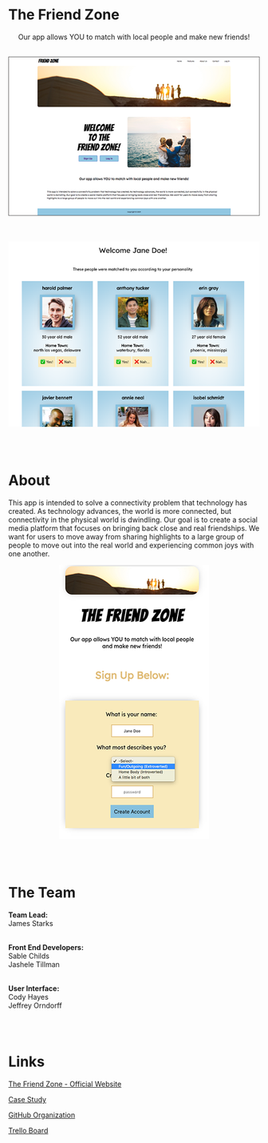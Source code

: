 # The Friend Zone

<center>
Our app allows YOU to match with local people and make new friends! <br /><br />


<a href="https://friendfinderui.netlify.com/" target=_blank><img src="images/webscreenshot" alt=""></a>

<br />

<br />


<img src="images/people.png" alt="">
</center>


<br /><br />

# About


This app is intended to solve a connectivity problem that technology has created. As technology advances, the world is more connected, but connectivity in the physical world is dwindling. Our goal is to create a social media platform that focuses on bringing back close and real friendships. We want for users to move away from sharing highlights to a large group of people to move out into the real world and experiencing common joys with one another.


<center>
<img src="images/app.png" alt="">
</center>

<br /><br />


# The Team

**Team Lead:** <br />
James Starks
<br /><br />


**Front End Developers:**<br />
Sable Childs<br />
Jashele Tillman
<br /><br />

**User Interface:**<br />
Cody Hayes<br />
Jeffrey Orndorff

<br /><br />


# Links


<a href="https://friendfinderui.netlify.com/" target=_blank>The Friend Zone - Official Website</a>

<a href="https://docs.google.com/document/d/1eR53ciaygYFUZZZyFScopzOW49PDsB_IisJ1y1wTNVg/edit?usp=sharing" target=_blank>Case Study</a>

<a href="https://github.com/friends-finder" target=_blank>GitHub Organization</a>

<a href="https://trello.com/b/sTShoQIY/friend-finder" target=_blank>Trello Board</a>












